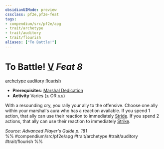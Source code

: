 ```yaml
---
obsidianUIMode: preview
cssclass: pf2e,pf2e-feat
tags:
- compendium/src/pf2e/apg
- trait/archetype
- trait/auditory
- trait/flourish
aliases: ["To Battle!"]
---
```

# To Battle!  [V](rules/core-rulebook/chapter-9-playing-the-game.md#Actions "Varies") *Feat 8*  
[archetype](rules/traits/archetype.md)  [auditory](rules/traits/auditory.md)  [flourish](rules/traits/flourish.md)  

- **Prerequisites**: [Marshal Dedication](compendium/feats/marshal-dedication-apg.md)
- **Activity** Varies ([>](rules/core-rulebook/chapter-9-playing-the-game.md#Actions "Single Action") OR [>>](rules/core-rulebook/chapter-9-playing-the-game.md#Actions "Two-Action"))

With a resounding cry, you rally your ally to the offensive. Choose one ally within your marshal's aura who has a reaction available. If you spend 1 action, that ally can use their reaction to immediately [Stride](rules/actions/stride.md). If you spend 2 actions, that ally can use their reaction to immediately [Strike](rules/actions/strike.md).

*Source: Advanced Player's Guide p. 181*  
%% #compendium/src/pf2e/apg #trait/archetype #trait/auditory #trait/flourish %%